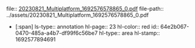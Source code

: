file:: [20230821_Multiplatform_1692576578865_0.pdf](../assets/20230821_Multiplatform_1692576578865_0.pdf)
file-path:: ../assets/20230821_Multiplatform_1692576578865_0.pdf

- [:span]
  ls-type:: annotation
  hl-page:: 23
  hl-color:: red
  id:: 64e2b067-0470-485a-a4b7-df99f6c56be7
  hl-type:: area
  hl-stamp:: 1692577894691